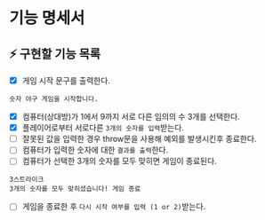 # 기능 명세서

## ⚡ 구현할 기능 목록
- [x]  게임 시작 문구를 출력한다.
  ```
  숫자 야구 게임을 시작합니다.
  ```
- [x]  컴퓨터(상대방)가 1에서 9까지 서로 다른 임의의 수 3개를 선택한다.
- [x]  플레이어로부터 서로다른 `3개의 숫자를 입력`받는다.
- [ ]  잘못된 값을 입력한 경우 throw문을 사용해 예외를 발생시킨후 종료한다.
- [ ]  컴퓨터가 입력한 숫자에 대한 `결과를 출력`한다.
- [ ]  컴퓨터가 선택한 3개의 숫자를 모두 맞히면 게임이 종료된다.
  ```
  3스트라이크
  3개의 숫자를 모두 맞히셨습니다! 게임 종료
  ```
- [ ]  게임을 종료한 후 `다시 시작 여부를 입력 (1 or 2)`받는다.